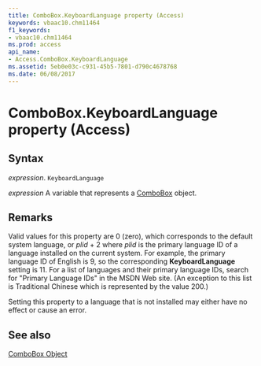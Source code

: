 ```yaml
---
title: ComboBox.KeyboardLanguage property (Access)
keywords: vbaac10.chm11464
f1_keywords:
- vbaac10.chm11464
ms.prod: access
api_name:
- Access.ComboBox.KeyboardLanguage
ms.assetid: 5eb0e03c-c931-45b5-7801-d790c4678768
ms.date: 06/08/2017
---
```



# ComboBox.KeyboardLanguage property (Access)





## Syntax

 _expression_. `KeyboardLanguage`

 _expression_ A variable that represents a [ComboBox](Access.ComboBox.md) object.


## Remarks

Valid values for this property are 0 (zero), which corresponds to the default system language, or  _plid_ + 2 where _plid_ is the primary language ID of a language installed on the current system. For example, the primary language ID of English is 9, so the corresponding **KeyboardLanguage** setting is 11. For a list of languages and their primary language IDs, search for "Primary Language IDs" in the MSDN Web site. (An exception to this list is Traditional Chinese which is represented by the value 200.)

Setting this property to a language that is not installed may either have no effect or cause an error.


## See also


[ComboBox Object](Access.ComboBox.md)

